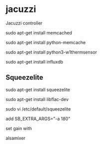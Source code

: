 # jacuzzi
Jacuzzi controller

sudo apt-get install memcached

sudo apt-get install python-memcache

sudo apt-get install python3-w1thermsensor

sudo apt-get install influxdb


## Squeezelite
sudo apt-get install squeezelite

sudo apt-get install libflac-dev


sudo vi /etc/default/squeezelite

add SB_EXTRA_ARGS="-a 180"

set gain with

alsamixer
